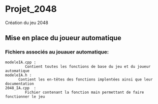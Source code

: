 # Projet_2048
Création du jeu 2048

## Mise en place du joueur automatique


### Fichiers associés au jouauer automatique:

    modeleIA.cpp :
             Contient toutes les fonctions de base du jeu et du joueur automatique 
    modeleIA.h :
          Contient les en-têtes des fonctions implentées ainsi que leur documentation
    2048_IA.cpp  :
             Fichier contenant la fonction main permettant de faire fonctionner le jeu
